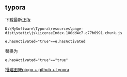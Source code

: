 ## typora

下载最新正版

`D:\MySoftware\Typora\resources\page-dist\static\js\LicenseIndex.180dd4c7.c77b6991.chunk.js`

`e.hasActivated="true"==e.hasActivated`

替换为

`e.hasActivated="true"=="true"`

[搭建图床picgo + github + typora](https://blog.csdn.net/xdnxl/article/details/129466060)




